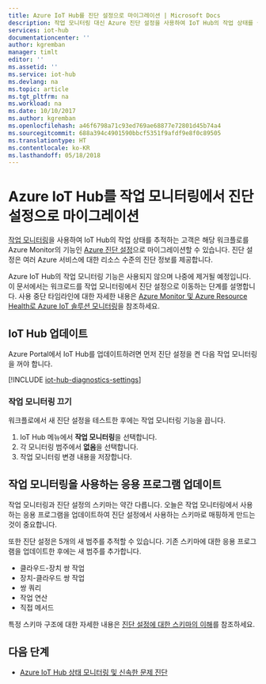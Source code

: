 ```yaml
---
title: Azure IoT Hub를 진단 설정으로 마이그레이션 | Microsoft Docs
description: 작업 모니터링 대신 Azure 진단 설정을 사용하여 IoT Hub의 작업 상태를 실시간으로 모니터링하도록 Azure IoT Hub를 업데이트하는 방법을 설명합니다.
services: iot-hub
documentationcenter: ''
author: kgremban
manager: timlt
editor: ''
ms.assetid: ''
ms.service: iot-hub
ms.devlang: na
ms.topic: article
ms.tgt_pltfrm: na
ms.workload: na
ms.date: 10/10/2017
ms.author: kgremban
ms.openlocfilehash: a46f6798a71c93ed769ae68877e72801d45b74a4
ms.sourcegitcommit: 688a394c4901590bbcf5351f9afdf9e8f0c89505
ms.translationtype: HT
ms.contentlocale: ko-KR
ms.lasthandoff: 05/18/2018
---
```

# <a name="migrate-your-iot-hub-from-operations-monitoring-to-diagnostics-settings"></a>Azure IoT Hub를 작업 모니터링에서 진단 설정으로 마이그레이션

[작업 모니터링][lnk-opsmon]을 사용하여 IoT Hub의 작업 상태를 추적하는 고객은 해당 워크플로를 Azure Monitor의 기능인 [Azure 진단 설정][lnk-diagnostics-settings]으로 마이그레이션할 수 있습니다. 진단 설정은 여러 Azure 서비스에 대한 리소스 수준의 진단 정보를 제공합니다.

Azure IoT Hub의 작업 모니터링 기능은 사용되지 않으며 나중에 제거될 예정입니다. 이 문서에서는 워크로드를 작업 모니터링에서 진단 설정으로 이동하는 단계를 설명합니다. 사용 중단 타임라인에 대한 자세한 내용은 [Azure Monitor 및 Azure Resource Health로 Azure IoT 솔루션 모니터링][lnk-blog-announcement]을 참조하세요.

## <a name="update-iot-hub"></a>IoT Hub 업데이트

Azure Portal에서 IoT Hub를 업데이트하려면 먼저 진단 설정을 켠 다음 작업 모니터링을 꺼야 합니다.  

[!INCLUDE [iot-hub-diagnostics-settings](../../includes/iot-hub-diagnostics-settings.md)]

### <a name="turn-off-operations-monitoring"></a>작업 모니터링 끄기

워크플로에서 새 진단 설정을 테스트한 후에는 작업 모니터링 기능을 끕니다. 

1. IoT Hub 메뉴에서 **작업 모니터링**을 선택합니다.
1. 각 모니터링 범주에서 **없음**을 선택합니다.
1. 작업 모니터링 변경 내용을 저장합니다.

## <a name="update-applications-that-use-operations-monitoring"></a>작업 모니터링을 사용하는 응용 프로그램 업데이트

작업 모니터링과 진단 설정의 스키마는 약간 다릅니다. 오늘은 작업 모니터링에서 사용하는 응용 프로그램을 업데이트하여 진단 설정에서 사용하는 스키마로 매핑하게 만드는 것이 중요합니다. 

또한 진단 설정은 5개의 새 범주를 추적할 수 있습니다. 기존 스키마에 대한 응용 프로그램을 업데이트한 후에는 새 범주를 추가합니다.

- 클라우드-장치 쌍 작업
- 장치-클라우드 쌍 작업
- 쌍 쿼리
- 작업 연산
- 직접 메서드

특정 스키마 구조에 대한 자세한 내용은 [진단 설정에 대한 스키마의 이해][lnk-diagnostics-schema]를 참조하세요.

## <a name="next-steps"></a>다음 단계

- [Azure IoT Hub 상태 모니터링 및 신속한 문제 진단][lnk-monitor]

[lnk-opsmon]: iot-hub-operations-monitoring.md
[lnk-diagnostics-settings]: ../monitoring-and-diagnostics/monitoring-overview-of-diagnostic-logs.md
[lnk-diagnostics-schema]: iot-hub-monitor-resource-health.md#understand-the-logs
[lnk-blog-announcement]: https://azure.microsoft.com/blog/monitor-your-azure-iot-accelerators-with-azure-monitor-and-azure-resource-health
[lnk-monitor]: iot-hub-monitor-resource-health.md
